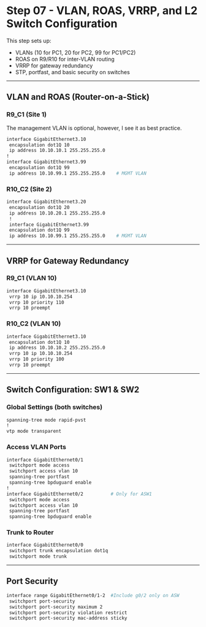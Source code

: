 # Step 07 - VLAN, ROAS, VRRP, and L2 Switch Configuration

This step sets up:

* VLANs (10 for PC1, 20 for PC2, 99 for PC1/PC2)
* ROAS on R9/R10 for inter-VLAN routing
* VRRP for gateway redundancy
* STP, portfast, and basic security on switches

---

## VLAN and ROAS (Router-on-a-Stick)

### R9_C1 (Site 1)

The management VLAN is optional, however, I see it as best practice.

```bash
interface GigabitEthernet3.10
 encapsulation dot1Q 10
 ip address 10.10.10.1 255.255.255.0
!
interface GigabitEthernet3.99
 encapsulation dot1Q 99
 ip address 10.10.99.1 255.255.255.0    # MGMT VLAN
```

### R10_C2 (Site 2)

```bash
interface GigabitEthernet3.20
 encapsulation dot1Q 20
 ip address 10.10.20.1 255.255.255.0
 !
 interface GigabitEthernet3.99
 encapsulation dot1Q 99
 ip address 10.10.99.1 255.255.255.0    # MGMT VLAN
```

---

## VRRP for Gateway Redundancy

### R9_C1 (VLAN 10)

```bash
interface GigabitEthernet3.10
 vrrp 10 ip 10.10.10.254
 vrrp 10 priority 110
 vrrp 10 preempt
```

### R10_C2 (VLAN 10)

```bash
interface GigabitEthernet3.10
 encapsulation dot1Q 10
 ip address 10.10.10.2 255.255.255.0
 vrrp 10 ip 10.10.10.254
 vrrp 10 priority 100
 vrrp 10 preempt
```

---

## Switch Configuration: SW1 & SW2

### Global Settings (both switches)

```bash
spanning-tree mode rapid-pvst
!
vtp mode transparent
```

### Access VLAN Ports

```bash
interface GigabitEthernet0/1
 switchport mode access
 switchport access vlan 10
 spanning-tree portfast
 spanning-tree bpduguard enable
!
interface GigabitEthernet0/2          # Only for ASW1
 switchport mode access
 switchport access vlan 10
 spanning-tree portfast
 spanning-tree bpduguard enable
```

### Trunk to Router

```bash
interface GigabitEthernet0/0
 switchport trunk encapsulation dot1q
 switchport mode trunk
```

---

## Port Security

```bash
interface range GigabitEthernet0/1-2  #Include g0/2 only on ASW
 switchport port-security
 switchport port-security maximum 2
 switchport port-security violation restrict
 switchport port-security mac-address sticky
```